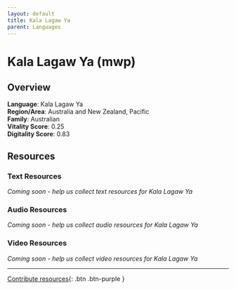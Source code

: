 ```yaml
---
layout: default
title: Kala Lagaw Ya
parent: Languages
---
```


# Kala Lagaw Ya (mwp)

## Overview

**Language**: Kala Lagaw Ya  
**Region/Area**: Australia and New Zealand, Pacific  
**Family**: Australian  
**Vitality Score**: 0.25  
**Digitality Score**: 0.83  

## Resources

### Text Resources
*Coming soon - help us collect text resources for Kala Lagaw Ya*

### Audio Resources
*Coming soon - help us collect audio resources for Kala Lagaw Ya*

### Video Resources
*Coming soon - help us collect video resources for Kala Lagaw Ya*

---

[Contribute resources](https://fairtrain.github.io/){: .btn .btn-purple }
